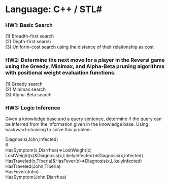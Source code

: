 # Language: C++ / STL#

### HW1: Basic Search ###

(1) Breadth-first search  
(2) Depth-first search  
(3) Uniform-cost search using the distance of their relationship as cost  

### HW2: Determine the next move for a player in the Reversi game using the Greedy, Minimax, and Alpha-Beta pruning algorithms with positional weight evaluation functions. ###

(1) Greedy search  
(2) Minimax search  
(3) Alpha-Beta search  

### HW3: Logic Inference ###

Given a knowledge base and a query sentence, determine if the query can be inferred from the information given in the knowledge base. Using backward-chaining to solve this problem.

Diagnosis(John,Infected)  
6  
HasSymptom(x,Diarrhea)=>LostWeight(x)  
LostWeight(x)&Diagnosis(x,LikelyInfected)=>Diagnosis(x,Infected)   
HasTraveled(x,Tiberia)&HasFever(x)=>Diagnosis(x,LikelyInfected)  
HasTraveled(John,Tiberia)  
HasFever(John)  
HasSymptom(John,Diarrhea)  
